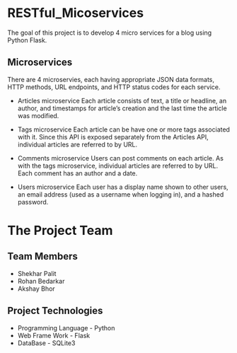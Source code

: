 # RESTful_Micoservices 
The goal of this project is to develop 4 micro services for a blog using Python Flask.

## Microservices
There are 4 microservies, each having appropriate JSON data formats, HTTP methods, URL endpoints, and HTTP status codes for each service.
- Articles microservice
Each article consists of text, a title or headline, an author, and timestamps for article’s creation and the last time the article was modified.

- Tags microservice
Each article can be have one or more tags associated with it. Since this API is exposed separately from the Articles API, individual articles are referred to by URL.

- Comments microservice
Users can post comments on each article. As with the tags microservice, individual articles are referred to by URL. Each comment has an author and a date.

- Users microservice
Each user has a display name shown to other users, an email address (used as a username when logging in), and a hashed password.

# The Project Team
## Team Members
- Shekhar Palit
- Rohan Bedarkar
- Akshay Bhor
## Project Technologies
- Programming Language - Python
- Web Frame Work - Flask
- DataBase - SQLite3
